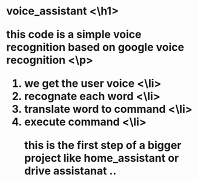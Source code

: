  
 <h1>voice_assistant <\h1>

<p> this code is a simple voice recognition based on google voice recognition <\p>
<ol>
<li> we get the user voice <\li>
<li> recognate each word <\li>
<li> translate word to command <\li>
<li> execute command <\li>
<p> this is the first step of a bigger project like home_assistant or drive assistanat ..
